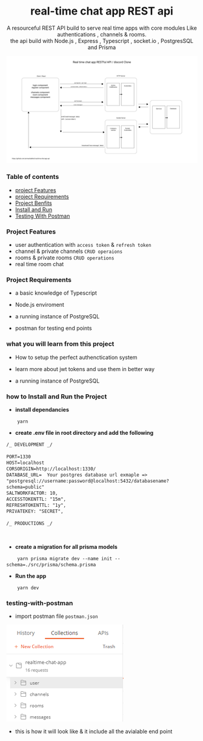 <div align="center">

# real-time chat app REST api

A resourceful REST API build to serve real time apps with core modules Like authentications , channels & rooms. <br />
the api build with Node.js , Express , Typescript , socket.io , PostgresSQL and Prisma <br />

<img src="./assets/graph.png" />
</div>

### **Table of contents**

- [project Features](#project-features)
- [project Requirements](#project-requirements)
- [Project Benfits](#what-you-will-learn-from-this-project)
- [Install and Run](#how-to-install-and-run-the-project)
- [Testing With Postman](#testing-with-postman)

### **Project Features**

- user authentication with `access token` & `refresh token`
- channel & private channels `CRUD operaions`
- rooms & private rooms `CRUD operations`
- real time room chat

### **Project Requirements**

- a basic knowledge of Typescript

- Node.js enviroment

- a running instance of PostgreSQL

- postman for testing end points

### **what you will learn from this project**

- How to setup the perfect authenctication system

- learn more about jwt tokens and use them in better way

- a running instance of PostgreSQL

### **how to Install and Run the Project**

- **install dependancies**

```
    yarn
```

- **create .env file in root directory and add the following**

```
/_ DEVELOPMENT _/

PORT=1330
HOST=localhost
CORSORIGIN=http://localhost:1330/
DATABASE_URL=  Your postgres database url exmaple =>  "postgresql://username:password@localhost:5432/databasename?schema=public"
SALTWORKFACTOR: 10,
ACCESSTOKENTTL: "15m",
REFRESHTOKENTTL: "1y",
PRIVATEKEY: "SECRET",

/_ PRODUCTIONS _/



```

- **create a migration for all prisma models**

```
    yarn prisma migrate dev --name init --schema=./src/prisma/schema.prisma
```

- **Run the app**

```
    yarn dev
```

### **testing-with-postman**

- import postman file `postman.json`

<img src="./assets/postman.png" />

- this is how it will look like & it include all the avialable end point
